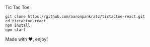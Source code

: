Tic Tac Toe

```
git clone https://github.com/aaronpankratz/tictactoe-react.git
cd tictactoe-react
npm install
npm start
```

Made with ❤️, enjoy!

